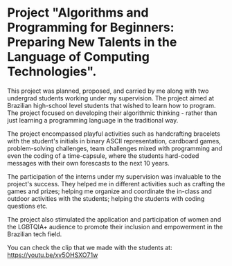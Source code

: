 # Project "Algorithms and Programming for Beginners: Preparing New Talents in the Language of Computing Technologies".

This project was planned, proposed, and carried by me along with two undergrad students working under my supervision. The project aimed at Brazilian high-school level students that wished to learn how to program. The project focused on developing their algorithmic thinking - rather than just learning a programming language in the traditional way.

The project encompassed playful activities such as handcrafting bracelets with the student's initials in binary ASCII representation, cardboard games, problem-solving challenges, team challenges mixed with programming and even the coding of a time-capsule, where the students hard-coded messages with their own forescasts to the next 10 years.

The participation of the interns under my supervision was invaluable to the project's success. They helped me in different activities such as crafting the games and prizes; helping me organize and coordinate the in-class and outdoor activities with the students; helping the students with coding questions etc.

The project also stimulated the application and participation of women and the LGBTQIA+ audience to promote their inclusion and empowerment in the Brazilian tech field.


You can check the clip that we made with the students at: https://youtu.be/xv5OHSXO71w

